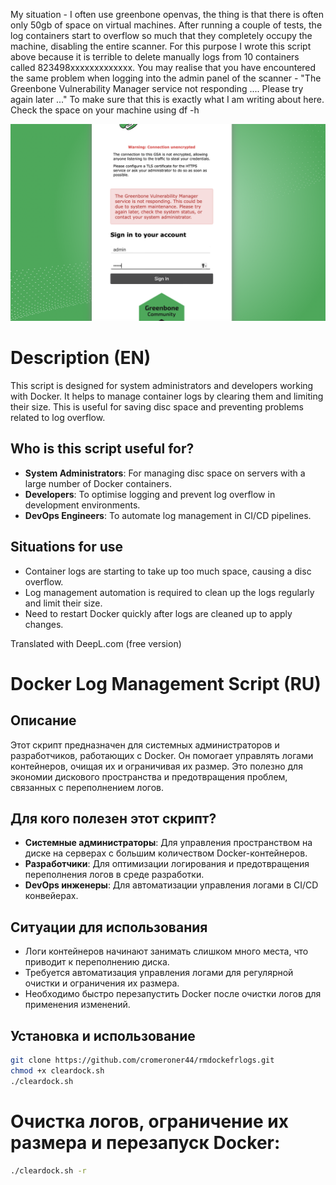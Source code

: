 My situation - I often use greenbone openvas, the thing is that there is often only 50gb of space on virtual machines. After running a couple of tests, the log containers start to overflow so much that they completely occupy the machine, disabling the entire scanner. 
For this purpose I wrote this script above because it is terrible to delete manually logs from 10 containers called 823498xxxxxxxxxxxxx. 
You may realise that you have encountered the same problem when logging into the admin panel of the scanner - "The Greenbone Vulnerability Manager service not responding .... Please try again later ..." 
To make sure that this is exactly what I am writing about here. 
Check the space on your machine using df -h

![grnberror](Unknown.png)

# Description (EN)
This script is designed for system administrators and developers working with Docker. It helps to manage container logs by clearing them and limiting their size. This is useful for saving disc space and preventing problems related to log overflow.

## Who is this script useful for?
- **System Administrators**: For managing disc space on servers with a large number of Docker containers.
- **Developers**: To optimise logging and prevent log overflow in development environments.
- **DevOps Engineers**: To automate log management in CI/CD pipelines.

## Situations for use
- Container logs are starting to take up too much space, causing a disc overflow.
- Log management automation is required to clean up the logs regularly and limit their size.
- Need to restart Docker quickly after logs are cleaned up to apply changes.

Translated with DeepL.com (free version)

# Docker Log Management Script (RU)

## Описание
Этот скрипт предназначен для системных администраторов и разработчиков, работающих с Docker. Он помогает управлять логами контейнеров, очищая их и ограничивая их размер. Это полезно для экономии дискового пространства и предотвращения проблем, связанных с переполнением логов.

## Для кого полезен этот скрипт?
- **Системные администраторы**: Для управления пространством на диске на серверах с большим количеством Docker-контейнеров.
- **Разработчики**: Для оптимизации логирования и предотвращения переполнения логов в среде разработки.
- **DevOps инженеры**: Для автоматизации управления логами в CI/CD конвейерах.

## Ситуации для использования
- Логи контейнеров начинают занимать слишком много места, что приводит к переполнению диска.
- Требуется автоматизация управления логами для регулярной очистки и ограничения их размера.
- Необходимо быстро перезапустить Docker после очистки логов для применения изменений.

## Установка и использование
```bash
git clone https://github.com/cromeroner44/rmdockefrlogs.git
chmod +x cleardock.sh
./cleardock.sh
```
# Очистка логов, ограничение их размера и перезапуск Docker:
```bash
./cleardock.sh -r 


